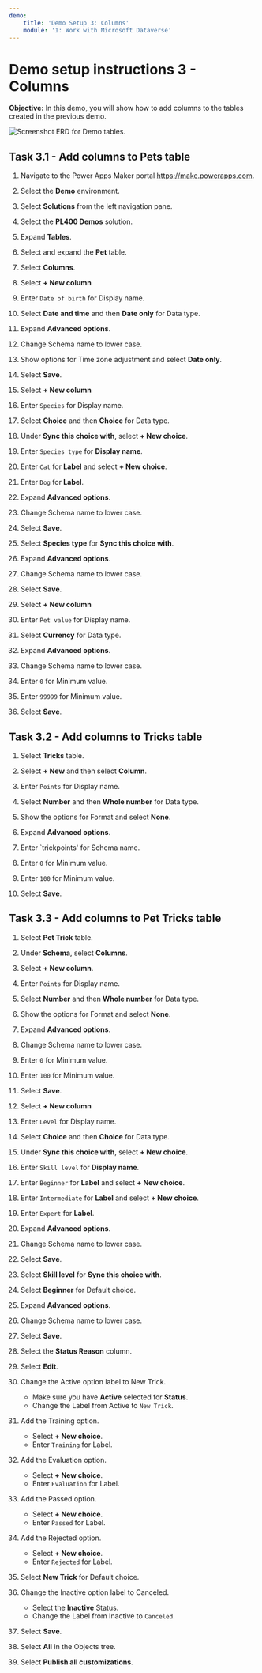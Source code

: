 ```yaml
---
demo:
    title: 'Demo Setup 3: Columns'
    module: '1: Work with Microsoft Dataverse'
---
```


# Demo setup instructions 3 - Columns

**Objective:** In this demo, you will show how to add columns to the tables created in the previous demo.

![Screenshot ERD for Demo tables.](../images/Demos/demo-erd.png)

## Task 3.1 - Add columns to Pets table

1. Navigate to the Power Apps Maker portal <https://make.powerapps.com>.

1. Select the **Demo** environment.
1. Select **Solutions** from the left navigation pane.
1. Select the **PL400 Demos** solution.
1. Expand **Tables**.
1. Select and expand the **Pet** table.
1. Select **Columns**.

1. Select **+ New column**
1. Enter `Date of birth` for Display name.
1. Select **Date and time** and then **Date only** for Data type.
1. Expand **Advanced options**.
1. Change Schema name to lower case.
1. Show options for Time zone adjustment and select **Date only**.
1. Select **Save**.

1. Select **+ New column**
1. Enter `Species` for Display name.
1. Select **Choice** and then **Choice** for Data type.
1. Under **Sync this choice with**, select **+ New choice**.
1. Enter `Species type` for **Display name**.
1. Enter `Cat` for **Label** and select **+ New choice**.
1. Enter `Dog` for **Label**.
1. Expand **Advanced options**.
1. Change Schema name to lower case.
1. Select **Save**.
1. Select **Species type** for **Sync this choice with**.
1. Expand **Advanced options**.
1. Change Schema name to lower case.
1. Select **Save**.

1. Select **+ New column**
1. Enter `Pet value` for Display name.
1. Select **Currency** for Data type.
1. Expand **Advanced options**.
1. Change Schema name to lower case.
1. Enter `0` for Minimum value.
1. Enter `99999` for Minimum value.
1. Select **Save**.

## Task 3.2 - Add columns to Tricks table

1. Select **Tricks** table.

1. Select **+ New** and then select **Column**.
1. Enter `Points` for Display name.
1. Select **Number** and then **Whole number** for Data type.
1. Show the options for Format and select **None**.
1. Expand **Advanced options**.
1. Enter `trickpoints' for Schema name.
1. Enter `0` for Minimum value.
1. Enter `100` for Minimum value.
1. Select **Save**.

## Task 3.3 - Add columns to Pet Tricks table

1. Select **Pet Trick** table.
1. Under **Schema**, select **Columns**.
1. Select **+ New column**.
1. Enter `Points` for Display name.
1. Select **Number** and then **Whole number** for Data type.
1. Show the options for Format and select **None**.
1. Expand **Advanced options**.
1. Change Schema name to lower case.
1. Enter `0` for Minimum value.
1. Enter `100` for Minimum value.
1. Select **Save**.

1. Select **+ New column**
1. Enter `Level` for Display name.
1. Select **Choice** and then **Choice** for Data type.
1. Under **Sync this choice with**, select **+ New choice**.
1. Enter `Skill level` for **Display name**.
1. Enter `Beginner` for **Label** and select **+ New choice**.
1. Enter `Intermediate` for **Label** and select **+ New choice**.
1. Enter `Expert` for **Label**.
1. Expand **Advanced options**.
1. Change Schema name to lower case.
1. Select **Save**.
1. Select **Skill level** for **Sync this choice with**.
1. Select **Beginner** for Default choice.
1. Expand **Advanced options**.
1. Change Schema name to lower case.
1. Select **Save**.

1. Select the **Status Reason** column.
1. Select **Edit**.
1. Change the Active option label to New Trick.

   - Make sure you have **Active** selected for **Status**.
   - Change the Label from Active to `New Trick`.

1. Add the Training option.

   - Select **+ New choice**.
   - Enter `Training` for Label.

1. Add the Evaluation option.

   - Select **+ New choice**.
   - Enter `Evaluation` for Label.

1. Add the Passed option.

   - Select **+ New choice**.
   - Enter `Passed` for Label.

1. Add the Rejected option.

   - Select **+ New choice**.
   - Enter `Rejected` for Label.

1. Select **New Trick** for Default choice.

1. Change the Inactive option label to Canceled.

   - Select the **Inactive** Status.
   - Change the Label from Inactive to `Canceled`.

1. Select **Save**.
1. Select **All** in the Objects tree.
1. Select **Publish all customizations**.
